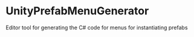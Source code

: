 # UnityPrefabMenuGenerator
Editor tool for generating the C# code for menus for instantiating prefabs
